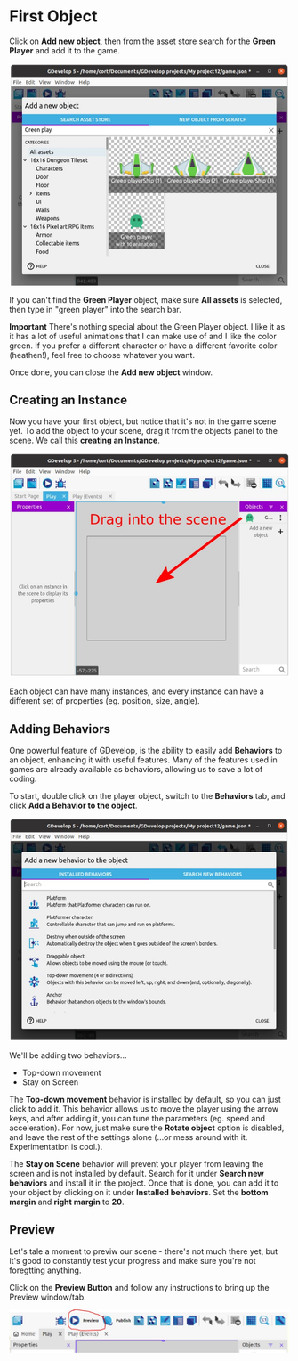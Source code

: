 # First Object

Click on **Add new object**, then from the asset store search for the **Green Player** and add it to the game.

![](images/addObject.jpg)

If you can't find the **Green Player** object, make sure **All assets** is selected, then type in "green player" into the search bar.

**Important** There's nothing special about the Green Player object.
I like it as it has a lot of useful animations that I can make use of and I like the color green.
If you prefer a different character or have a different favorite color (heathen!), feel free to choose whatever you want.

Once done, you can close the **Add new object** window.

## Creating an Instance

Now you have your first object, but notice that it's not in the game scene yet.
To add the object to your scene, drag it from the objects panel to the scene.
We call this **creating an Instance**.

![](images/instance.jpg)

Each object can have many instances, and every instance can have a different set of properties (eg. position, size, angle).

## Adding Behaviors

One powerful feature of GDevelop, is the ability to easily add **Behaviors** to an object, enhancing it with useful features.
Many of the features used in games are already available as behaviors, allowing us to save a lot of coding.

To start, double click on the player object, switch to the **Behaviors** tab, and click **Add a Behavior to the object**.

![](images/addBehavior.jpg)

We'll be adding two behaviors...

* Top-down movement
* Stay on Screen

The **Top-down movement** behavior is installed by default, so you can just click to add it.
This behavior allows us to move the player using the arrow keys, and after adding it, you can tune the parameters (eg. speed and acceleration).
For now, just make sure the **Rotate object** option is disabled, and leave the rest of the settings alone (...or mess around with it. Experimentation is cool.).

The **Stay on Scene** behavior will prevent your player from leaving the screen and is not installed by default.
Search for it under **Search new behaviors** and install it in the project.
Once that is done, you can add it to your object by clicking on it under **Installed behaviors**.
Set the **bottom margin** and **right margin** to **20**.

## Preview

Let's tale a moment to previw our scene - there's not much there yet, but it's good to constantly test your progress and make sure you're not foregtting anything.

Click on the **Preview Button** and follow any instructions to bring up the Preview window/tab.

![](images/previewScene.jpg)

